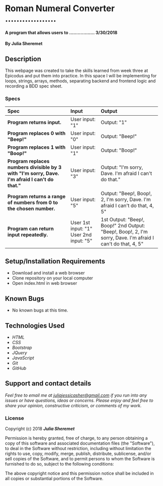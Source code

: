 # Roman Numeral Converter ..................

#### A program that allows users to .................. 3/30/2018

#### By **Julia Sheremet**

## Description

This webpage was created to take the skills learned from week three at Epicodus and put them into practice. In this space I will be implementing for loops, strings, arrays, methods, separating backend and frontend logic and recording a BDD spec sheet.


### Specs
| Spec | Input | Output |
| :-------------     | :------------- | :------------- |
| **Program returns input.** | User input: "1" | Output: "1"|
| **Program replaces 0 with "Beep!"** | User input: "0" | Output: "Beep!" |
| **Program replaces 1 with "Boop!"** | User input: "1" | Output: "Boop!" |
| **Program replaces numbers divisible by 3 with "I'm sorry, Dave. I'm afraid I can't do that."** | User input: "3" | Output: "I'm sorry, Dave. I'm afraid I can't do that." |
| **Program returns a range of numbers from 0 to the chosen number.** | User input: "5" | Output: "Beep!, Boop!, 2, I'm sorry, Dave. I'm afraid I can't do that, 4, 5" |
| **Program can return input repeatedly.** | User 1st input: "1" User 2nd input: "5" | 1st Output: "Beep!, Boop!" 2nd Output: "Beep!, Boop!, 2, I'm sorry, Dave. I'm afraid I can't do that, 4, 5" |


## Setup/Installation Requirements

* Download and install a web browser
* Clone repository on your local computer
* Open index.html in web browser

## Known Bugs
* No known bugs at this time.

## Technologies Used
* _HTML_
* _CSS_
* _Bootstrap_
* _JQuery_
* _JavaScript_
* _Git_
* _GitHub_

## Support and contact details

_Feel free to email me at [juliajessicasher@gmail.com](mailto:juliajessicasher@gmail.com) if you run into any issues or have questions, ideas or concerns. Please enjoy and feel free to share your opinion, constructive criticism, or comments of my work._

### License

Copyright (c) 2018 ****_Julia Sheremet_****

Permission is hereby granted, free of charge, to any person obtaining a copy of this software and associated documentation files (the "Software"), to deal in the Software without restriction, including without limitation the rights to use, copy, modify, merge, publish, distribute, sublicense, and/or sell copies of the Software, and to permit persons to whom the Software is furnished to do so, subject to the following conditions:

The above copyright notice and this permission notice shall be included in all copies or substantial portions of the Software.
